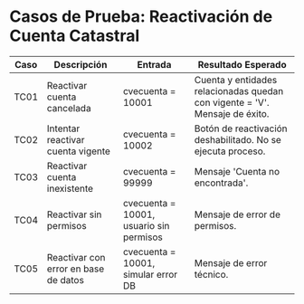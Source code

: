 # Casos de Prueba: Reactivación de Cuenta Catastral

| Caso | Descripción | Entrada | Resultado Esperado |
|------|-------------|---------|-------------------|
| TC01 | Reactivar cuenta cancelada | cvecuenta = 10001 | Cuenta y entidades relacionadas quedan con vigente = 'V'. Mensaje de éxito. |
| TC02 | Intentar reactivar cuenta vigente | cvecuenta = 10002 | Botón de reactivación deshabilitado. No se ejecuta proceso. |
| TC03 | Reactivar cuenta inexistente | cvecuenta = 99999 | Mensaje 'Cuenta no encontrada'. |
| TC04 | Reactivar sin permisos | cvecuenta = 10001, usuario sin permisos | Mensaje de error de permisos. |
| TC05 | Reactivar con error en base de datos | cvecuenta = 10001, simular error DB | Mensaje de error técnico. |
